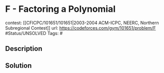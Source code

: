 # F - Factoring a Polynomial

contest: [[CFICPC/101651/101651|2003-2004 ACM-ICPC, NEERC, Northern Subregional Contest]]
url: https://codeforces.com/gym/101651/problem/F
#Status/UNSOLVED
Tags: #

## Description

## Solution

